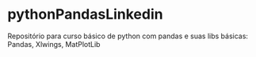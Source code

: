 # pythonPandasLinkedin
 Repositório para curso básico de python com pandas e suas libs básicas: Pandas, Xlwings, MatPlotLib
